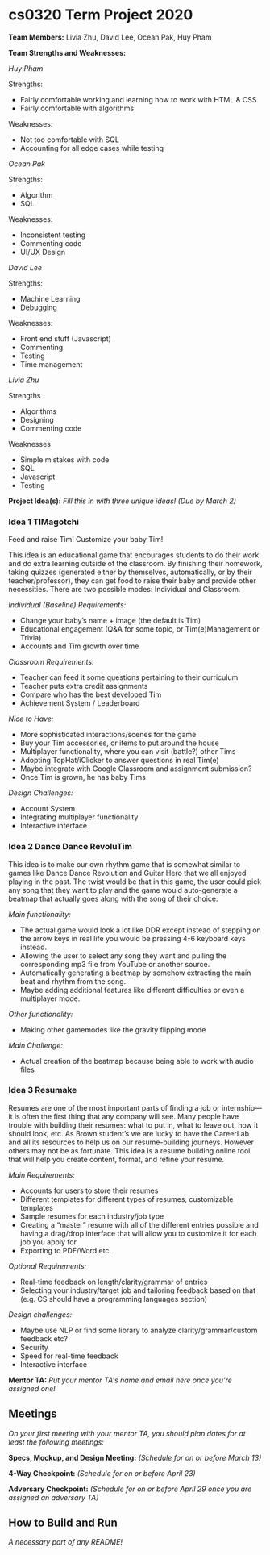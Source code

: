 # cs0320 Term Project 2020

**Team Members:** Livia Zhu, David Lee, Ocean Pak, Huy Pham

**Team Strengths and Weaknesses:** 


_Huy Pham_

Strengths:
* Fairly comfortable working and learning how to work with HTML & CSS
* Fairly comfortable with algorithms

Weaknesses:
* Not too comfortable with SQL
* Accounting for all edge cases while testing

_Ocean Pak_

Strengths:
* Algorithm
* SQL

Weaknesses:
* Inconsistent testing
* Commenting code
* UI/UX Design

_David Lee_

Strengths: 
* Machine Learning
* Debugging

Weaknesses: 
* Front end stuff (Javascript)
* Commenting
* Testing
* Time management

_Livia Zhu_

Strengths
* Algorithms
* Designing
* Commenting code

Weaknesses
* Simple mistakes with code 
* SQL
* Javascript
* Testing



**Project Idea(s):** _Fill this in with three unique ideas! (Due by March 2)_
### Idea 1 TIMagotchi 

Feed and raise Tim! Customize your baby Tim! 

This idea is an educational game that encourages students to do their work and do extra learning outside of the classroom. By finishing their homework, taking quizzes (generated either by themselves, automatically, or by their teacher/professor), they can get food to raise their baby and provide other necessities. There are two possible modes: Individual and Classroom. 

_Individual (Baseline) Requirements:_

* Change your baby’s name + image (the default is Tim)
* Educational engagement (Q&A for some topic, or Tim(e)Management or Trivia)
* Accounts and Tim growth over time

_Classroom Requirements:_

* Teacher can feed it some questions pertaining to their curriculum
* Teacher puts extra credit assignments
* Compare who has the best developed Tim
* Achievement System / Leaderboard

_Nice to Have:_

* More sophisticated interactions/scenes for the game
* Buy your Tim accessories, or items to put around the house
* Multiplayer functionality, where you can visit (battle?) other Tims
* Adopting TopHat/iClicker to answer questions in real Tim(e)
* Maybe integrate with Google Classroom and assignment submission?
* Once Tim is grown, he has baby Tims

_Design Challenges:_

* Account System
* Integrating multiplayer functionality 
* Interactive interface

### Idea 2 Dance Dance RevoluTim

This idea is to make our own rhythm game that is somewhat similar to games like Dance Dance Revolution and Guitar Hero that we all enjoyed playing in the past. The twist would be that in this game, the user could pick any song that they want to play and the game would auto-generate a beatmap that actually goes along with the song of their choice.
 
_Main functionality:_

* The actual game would look a lot like DDR except instead of stepping on the arrow keys in real life you would be pressing 4-6 keyboard keys instead.
* Allowing the user to select any song they want and pulling the corresponding mp3 file from YouTube or another source.
* Automatically generating a beatmap by somehow extracting the main beat and rhythm from the song.
* Maybe adding additional features like different difficulties or even a multiplayer mode.

_Other functionality:_

* Making other gamemodes like the gravity flipping mode
 
_Main Challenge:_

* Actual creation of the beatmap because being able to work with audio files

### Idea 3 Resumake

Resumes are one of the most important parts of finding a job or internship— it is often the first thing that any company will see. Many people have trouble with building their resumes: what to put in, what to leave out, how it should look, etc. As Brown student’s we are lucky to have the CareerLab and all its resources to help us on our resume-building journeys. However others may not be as fortunate. This idea is a resume building online tool that will help you create content, format, and refine your resume. 

_Main Requirements:_ 

* Accounts for users to store their resumes
* Different templates for different types of resumes, customizable templates
* Sample resumes for each industry/job type
* Creating a “master” resume with all of the different entries possible and having a drag/drop interface that will allow you to customize it for each job you apply for
* Exporting to PDF/Word etc.

_Optional Requirements:_

* Real-time feedback on length/clarity/grammar of entries
* Selecting your industry/target job and tailoring feedback based on that (e.g. CS should have a programming languages section)

_Design challenges:_

* Maybe use NLP or find some library to analyze clarity/grammar/custom feedback etc?
* Security 
* Speed for real-time feedback
* Interactive interface

**Mentor TA:** _Put your mentor TA's name and email here once you're assigned one!_

## Meetings
_On your first meeting with your mentor TA, you should plan dates for at least the following meetings:_

**Specs, Mockup, and Design Meeting:** _(Schedule for on or before March 13)_

**4-Way Checkpoint:** _(Schedule for on or before April 23)_

**Adversary Checkpoint:** _(Schedule for on or before April 29 once you are assigned an adversary TA)_

## How to Build and Run
_A necessary part of any README!_
